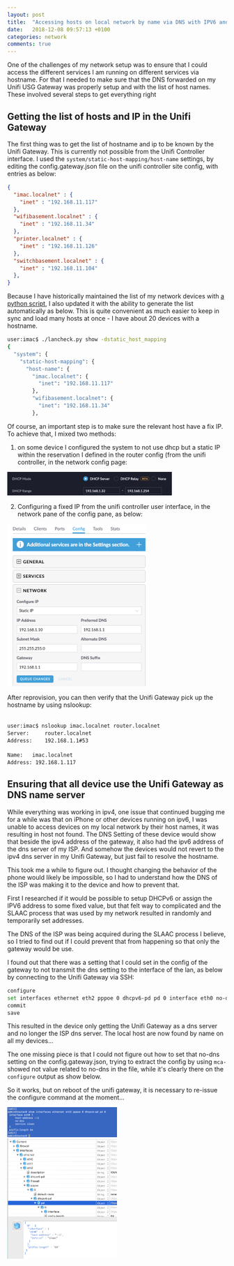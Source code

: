 ```yaml
---
layout: post
title:  "Accessing hosts on local network by name via DNS with IPV6 and Unifi USG Gateway"
date:   2018-12-08 09:57:13 +0100
categories: network
comments: true
---
```


One of the challenges of my network setup was to ensure that I could access the different services I am running on different services via hostname. For that I needed to make sure that the DNS forwarded on my Unifi USG Gateway was properly setup and with the list of host names. These involved several steps to get everything right

## Getting the list of hosts and IP in the Unifi Gateway

The first thing was to get the list of hostname and ip to be known by the Unifi Gateway. This is currently not possible from the Unifi Controller interface. I used the `system/static-host-mapping/host-name` settings, by editing the config.gateway.json file on the unifi controller site config, with entries as below:

```json
{
  "imac.localnet" : {
    "inet" : "192.168.11.117"
  },
  "wifibasement.localnet" : {
    "inet" : "192.168.11.34"
  },
  "printer.localnet" : {
    "inet" : "192.168.11.126"
  },
  "switchbasement.localnet" : {
    "inet" : "192.168.11.104"
  },
}
```

Because I have historically maintained the list of my network devices with [a python script](https://github.com/roznet/quickutils), I also updated it with the ability to generate the list automatically as below. This is quite convenient as much easier to keep in sync and load many hosts at once - I have about 20 devices with a hostname.

```bash
user:imac$ ./lancheck.py show -dstatic_host_mapping
{
  "system": {
    "static-host-mapping": {
      "host-name": {
        "imac.localnet": {
          "inet": "192.168.11.117"
        }, 
        "wifibasement.localnet": {
          "inet": "192.168.11.34"
        }, 

```

Of course, an important step is to make sure the relevant host have a fix IP. To achieve that, I mixed two methods: 

1. on some device I configured the system to not use dhcp but a static IP within the reservation I defined in the router config (from the unifi controller, in the network config page:
<img src="/assets/networkconfig.png" width="75%"  />

2. Configuring a fixed IP from the unifi controller user interface, in the network pane of the config pane, as below:

<img src="/assets/devicestatic.png" width="320px"  />

After reprovision, you can then verify that the Unifi Gateway pick up the hostname by using nslookup:

```bash

user:imac$ nslookup imac.localnet router.localnet
Server:		router.localnet
Address:	192.168.1.1#53

Name:	imac.localnet
Address: 192.168.1.117
```

## Ensuring that all device use the Unifi Gateway as DNS name server

While everything was working in ipv4, one issue that continued bugging me for a while was that on iPhone or other devices running on ipv6, I was unable to access devices on my local network by their host names, it was resulting in host not found. The DNS Setting of these device would show that beside the ipv4 address of the gateway, it also had the ipv6 address of the dns server of my ISP. And somehow the devices would not revert to the ipv4 dns server in my Unifi Gateway, but just fail to resolve the hostname.

This took me a while to figure out. I thought changing the behavior of the phone would likely be impossible, so I had to understand how the DNS of the ISP was making it to the device and how to prevent that.

First I researched if it would be possible to setup DHCPv6 or assign the IPV6 address to some fixed value, but that felt way to complicated and the SLAAC process that was used by my network resulted in randomly and temporarily set addresses.

The DNS of the ISP was being acquired during the SLAAC process I believe, so I tried to find out if I could prevent that from happening so that only the gateway would be use.

I found out that there was a setting that I could set in the config of the gateway to not transmit the dns setting to the interface of the lan, as below by connecting to the Unifi Gateway via SSH:

```bash
configure
set interfaces ethernet eth2 pppoe 0 dhcpv6-pd pd 0 interface eth0 no-dns
commit
save
```

This resulted in the device only getting the Unifi Gateway as a dns server and no longer the ISP dns server. The local host are now found by name on all my devices...

The one missing piece is that I could not figure out how to set that no-dns setting on the config.gateway.json, trying to extract the config by using `mca-` showed not value related to no-dns in the file, while it's clearly there on the `configure` output as show below.


So it works, but on reboot of the unifi gateway, it is necessary to re-issue the configure command at the moment...

<img src="/assets/nodnsconfigure.png" width="50%"/>
<img src="/assets/nodnsjson.png" width="50%"/>







